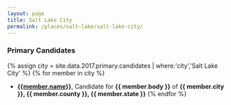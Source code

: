 ```yaml
---
layout: page
title: Salt Lake City
permalink: /places/salt-lake/salt-lake-city/
---
```


### Primary Candidates
{% assign city = site.data.2017.primary.candidates | where:'city','Salt Lake City' %}
{% for member in city  %}
- <strong>[{{member.name}}](/../people/{{member.id}})</strong>, Candidate for <strong>{{ member.body }}</strong> of <strong>{{ member.city }}, {{ member.county }}, {{ member.state }}</strong>
{% endfor %}
